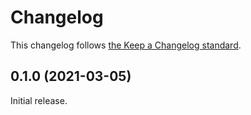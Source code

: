 # Changelog

This changelog follows [the Keep a Changelog standard](https://keepachangelog.com).


## 0.1.0 (2021-03-05)

Initial release.

